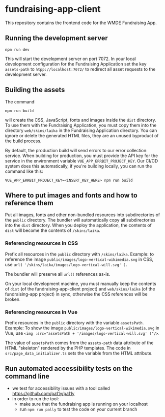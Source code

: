 # fundraising-app-client

This repository contains the frontend code for the WMDE Fundraising App.

## Running the development server

	npm run dev
	
This will start the development server on port 7072. In your local
development configuration for the Fundraising
Application set the key `assets-path` to `htpp://localhost:7072/` to
redirect all asset requests to the development server.

## Building the assets

The command

	npm run build
	
will create the CSS, JavaScript, fonts and images inside the `dist`
directory. To use them with the Fundraising Application, you must copy
them into the directory `web/skins/laika` in the Fundraising Application
directory. You can ignore or delete the generated HTML files, they are an
unused byproduct of the build process.

By default, the production build will send errors to our error collection
service. When building for production, you must provide the API key for
the service in the environment variable `VUE_APP_ERRBIT_PROJECT_KEY`. Our
CI/CD system does this automatically, if you're building locally, you can
run the command like this:

	VUE_APP_ERRBIT_PROJECT_KEY=<INSERT_KEY_HERE> npm run build

## Where to put images and fonts and how to reference them
Put all images, fonts and other non-bundled resources into subdirectories
of the `public` directory. The bundler will automatically copy all
subdirectories into the `dist` directory. When you deploy the application,
the contents of `dist` will become the contents of `/skins/laika`.

### Referencing resources in CSS
Prefix all resources in the `public` directory with `/skins/laika`.
Example: to reference the image
`public/images/logo-vertical-wikimedia.svg` in CSS, use `url(
'/skins/laika/images/logo-vertical-will.svg' )`.

The bundler will preserve all `url()` references as-is.

On your local development machine, you must manually keep the contents of
`dist` (of the fundraising-app-client project) and `web/skins/laika` (of
the fundraising-app project) in sync, otherwise the CSS references will be
broken.

### Referencing resources in Vue
Prefix resources in the `public` directory with the variable `assetsPath`.
Example: To show the image
`public/images/logo-vertical-wikimedia.svg` in Vue, use `<img
:src="assetsPath + '/images/logo-vertical-will.svg' )"/>`.

The value of `assetsPath` comes from the `assets-path` data attribute of
the HTML "skeleton" rendered by the PHP templates.
The code in `src/page_data_initializer.ts` sets the variable from the HTML
attribute.


## Run automated accessibility tests on the command line
- we test for accessibility issues with a tool called https://github.com/pa11y/pa11y
- in order to run the tool:
  - make sure that the fundraising app is running on your localhost
  - run `npm run pally` to test the code on your current branch
